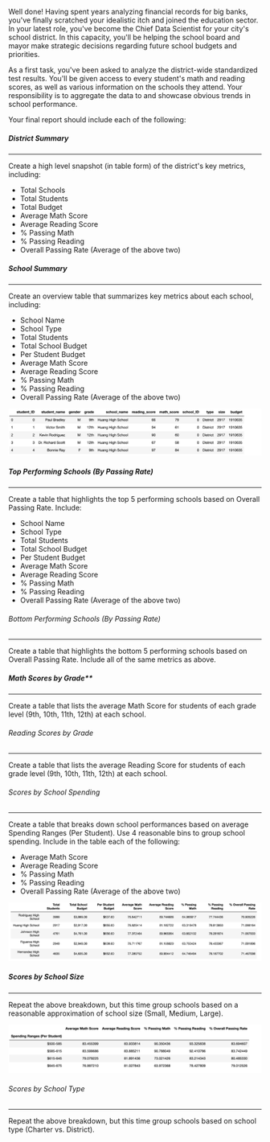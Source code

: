 Well done! Having spent years analyzing financial records for big banks, you've finally scratched your idealistic itch and joined the education sector. In your latest role, you've become the Chief Data Scientist for your city's school district. In this capacity, you'll be helping the  school board and mayor make strategic decisions regarding future school budgets and priorities.

As a first task, you've been asked to analyze the district-wide standardized test results. You'll be given access to every student's math and reading scores, as well as various information on the schools they attend. Your responsibility is to aggregate the data to and showcase obvious trends in school performance.

Your final report should include each of the following:


##### District Summary
----------------------

Create a high level snapshot (in table form) of the district's key metrics, including:


* Total Schools
* Total Students
* Total Budget
* Average Math Score
* Average Reading Score
* % Passing Math
* % Passing Reading
* Overall Passing Rate (Average of the above two)





##### School Summary
----------------------

Create an overview table that summarizes key metrics about each school, including:


* School Name
* School Type
* Total Students
* Total School Budget
* Per Student Budget
* Average Math Score
* Average Reading Score
* % Passing Math
* % Passing Reading
* Overall Passing Rate (Average of the above two)


![Student Info](/images/fig2.png)


##### Top Performing Schools (By Passing Rate)
------------------------

Create a table that highlights the top 5 performing schools based on Overall Passing Rate. Include:


* School Name
* School Type
* Total Students
* Total School Budget
* Per Student Budget
* Average Math Score
* Average Reading Score
* % Passing Math
* % Passing Reading
* Overall Passing Rate (Average of the above two)


###### Bottom Performing Schools (By Passing Rate)
----------------------------------

Create a table that highlights the bottom 5 performing schools based on Overall Passing Rate. Include all of the same metrics as above.



##### Math Scores by Grade**
-----------------------

Create a table that lists the average Math Score for students of each grade level (9th, 10th, 11th, 12th) at each school.



###### Reading Scores by Grade
-----------------------


Create a table that lists the average Reading Score for students of each grade level (9th, 10th, 11th, 12th) at each school.



###### Scores by School Spending
--------------------------

Create a table that breaks down school performances based on average Spending Ranges (Per Student). Use 4 reasonable bins to group school spending. Include in the table each of the following:


* Average Math Score
* Average Reading Score
* % Passing Math
* % Passing Reading
* Overall Passing Rate (Average of the above two)


![Scores by School Spending](/images/fig3.png)


##### Scores by School Size
--------------------------


Repeat the above breakdown, but this time group schools based on a reasonable approximation of school size (Small, Medium, Large).

![Spending Range (Per Student)](/images/fig1.png)

###### Scores by School Type
-----------------------------

Repeat the above breakdown, but this time group schools based on school type (Charter vs. District).
